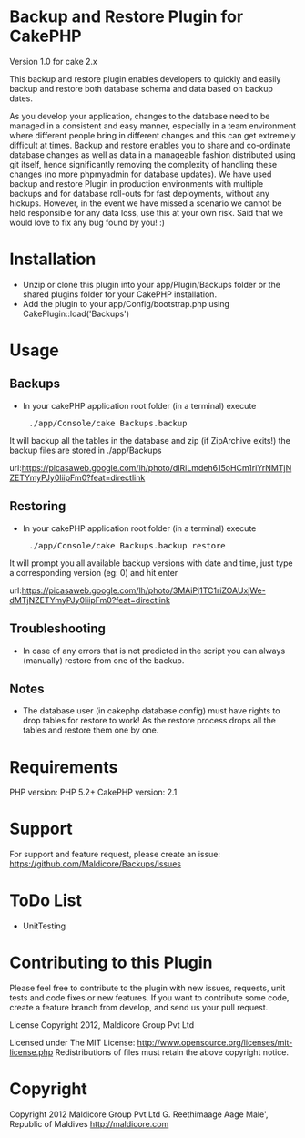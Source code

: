 Backup and Restore Plugin for CakePHP
=====================================
Version 1.0 for cake 2.x

This backup and restore plugin enables developers to quickly and easily backup and restore both database schema and data based on backup dates.

As you develop your application, changes to the database need to be managed in a consistent and easy manner, especially in a team environment where different people bring in different changes and this can get extremely difficult at times. Backup and restore enables you to share and co-ordinate database changes as well as data in a manageable fashion distributed using git itself, hence significantly removing the complexity of handling these changes (no more phpmyadmin for database updates). We have used backup and restore Plugin in production environments with multiple backups and for database roll-outs for fast deployments, without any hickups. However, in the event we have missed a scenario we cannot be held responsible for any data loss, use this at your own risk. Said that we would love to fix any bug found by you! :)

Installation
=============

* Unzip or clone this plugin into your app/Plugin/Backups folder or the shared plugins folder for your CakePHP installation.
* Add the plugin to your app/Config/bootstrap.php using CakePlugin::load('Backups')

Usage
======

Backups
-------
* In your cakePHP application root folder (in a terminal) execute

<pre>
	./app/Console/cake Backups.backup
</pre>

It will backup all the tables in the database and zip (if ZipArchive exits!)
the backup files are stored in ./app/Backups

url:https://picasaweb.google.com/lh/photo/dIRiLmdeh615oHCm1riYrNMTjNZETYmyPJy0liipFm0?feat=directlink

Restoring
----------
* In your cakePHP application root folder (in a terminal) execute

<pre>
	./app/Console/cake Backups.backup restore
</pre>

It will prompt you all available backup versions with date and time, just type a corresponding version (eg: 0) and hit enter

url:https://picasaweb.google.com/lh/photo/3MAiPj1TC1riZOAUxjWe-dMTjNZETYmyPJy0liipFm0?feat=directlink

Troubleshooting
----------------
* In case of any errors that is not predicted in the script you can always (manually) restore from one of the backup.

Notes
------
* The database user (in cakephp database config) must have rights to drop tables for restore to work! As the restore process drops all the tables and restore them one by one.

Requirements
==============
PHP version: PHP 5.2+
CakePHP version: 2.1

Support
=========
For support and feature request, please create an issue: 
https://github.com/Maldicore/Backups/issues

ToDo List
==========
* UnitTesting

Contributing to this Plugin
=============================
Please feel free to contribute to the plugin with new issues, requests, unit tests and code fixes or new features. If you want to contribute some code, create a feature branch from develop, and send us your pull request.

License
Copyright 2012, Maldicore Group Pvt Ltd

Licensed under The MIT License: http://www.opensource.org/licenses/mit-license.php
Redistributions of files must retain the above copyright notice.

Copyright
==========
Copyright 2012
Maldicore Group Pvt Ltd
G. Reethimaage Aage
Male', Republic of Maldives
http://maldicore.com